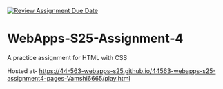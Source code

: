 [![Review Assignment Due Date](https://classroom.github.com/assets/deadline-readme-button-22041afd0340ce965d47ae6ef1cefeee28c7c493a6346c4f15d667ab976d596c.svg)](https://classroom.github.com/a/R-tv1cng)
# WebApps-S25-Assignment-4
A practice assignment for HTML with CSS

Hosted at- https://44-563-webapps-s25.github.io/44563-webapps-s25-assignment4-pages-Vamshi6665/play.html
